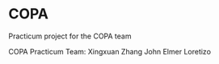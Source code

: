 # COPA
Practicum project for the COPA team

COPA Practicum Team:
Xingxuan Zhang
John Elmer Loretizo
